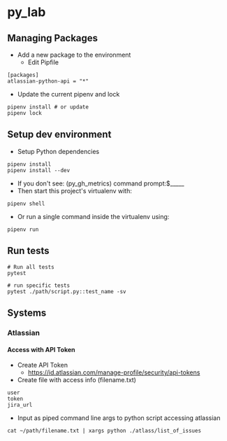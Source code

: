 # py_lab

## Managing Packages
* Add a new package to the environment
  * Edit Pipfile
```
[packages]
atlassian-python-api = "*"
```
* Update the current pipenv and lock
```
pipenv install # or update
pipenv lock
```

## Setup dev environment
* Setup Python dependencies
```
pipenv install
pipenv install --dev
```
* If you don't see: (py_gh_metrics) command prompt:$_____
* Then start this project's virtualenv with:
```
pipenv shell
```
* Or run a single command inside the virtualenv using:
```
pipenv run
```

## Run tests
```
# Run all tests
pytest

# run specific tests
pytest ./path/script.py::test_name -sv
```

## Systems

### Atlassian

#### Access with API Token
* Create API Token
  * https://id.atlassian.com/manage-profile/security/api-tokens
* Create file with access info (filename.txt)
```
user
token
jira_url
```
* Input as piped command line args to python script accessing atlassian
```
cat ~/path/filename.txt | xargs python ./atlass/list_of_issues
```